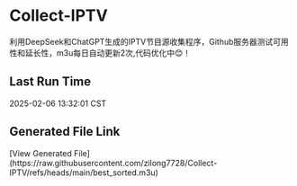 # Collect-IPTV
利用DeepSeek和ChatGPT生成的IPTV节目源收集程序，Github服务器测试可用性和延长性，m3u每日自动更新2次,代码优化中😊！
## Last Run Time
<!-- Last Run Time --> 2025-02-06 13:32:01 CST

## Generated File Link
<!-- Generated File Link --> [View Generated File](https://raw.githubusercontent.com/zilong7728/Collect-IPTV/refs/heads/main/best_sorted.m3u)
